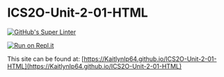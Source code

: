 # ICS2O-Unit-2-01-HTML

[![GitHub's Super Linter](https://github.com/KaitlynIp64/ICS2O-Unit-2-01-HTML/workflows/GitHub's%20Super%20Linter/badge.svg)](https://github.com/KaitlynIp64/ICS2O-Unit-2-01-HTML/actions)

[![Run on Repl.it](https://repl.it/badge/github/KaitlynIp64/ICS2O-Unit-2-01-HTML)](https://repl.it/github/KaitlynIp64/ICS2O-Unit-2-01-HTML)

This site can be found at: [https://KaitlynIp64.github.io/ICS2O-Unit-2-01-HTML](https://KaitlynIp64.github.io/ICS2O-Unit-2-01-HTML)
